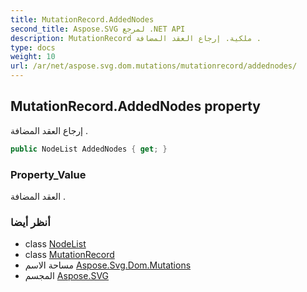 ```yaml
---
title: MutationRecord.AddedNodes
second_title: Aspose.SVG لمرجع .NET API
description: MutationRecord ملكية. إرجاع العقد المضافة .
type: docs
weight: 10
url: /ar/net/aspose.svg.dom.mutations/mutationrecord/addednodes/
---
```

## MutationRecord.AddedNodes property

إرجاع العقد المضافة .

```csharp
public NodeList AddedNodes { get; }
```

### Property_Value

العقد المضافة .

### أنظر أيضا

* class [NodeList](../../../aspose.svg.collections/nodelist/)
* class [MutationRecord](../)
* مساحة الاسم [Aspose.Svg.Dom.Mutations](../../mutationrecord/)
* المجسم [Aspose.SVG](../../../)


